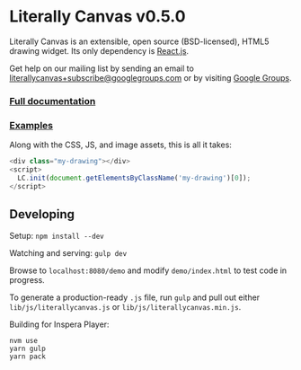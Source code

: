 Literally Canvas v0.5.0
=======================

Literally Canvas is an extensible, open source (BSD-licensed), HTML5 drawing
widget. Its only dependency is [React.js](http://facebook.github.io/react/).

Get help on our mailing list by sending an email to
[literallycanvas+subscribe@googlegroups.com](mailto:literallycanvas+subscribe@googlegroups.com)
or by visiting [Google Groups](https://groups.google.com/forum/#!forum/literallycanvas).

### [Full documentation](http://literallycanvas.com)

### [Examples](http://github.com/literallycanvas/literallycanvas-demos)

Along with the CSS, JS, and image assets, this is all it takes:

```javascript
<div class="my-drawing"></div>
<script>
  LC.init(document.getElementsByClassName('my-drawing')[0]);
</script>
```

Developing
----------

Setup: `npm install --dev`

Watching and serving: `gulp dev`

Browse to `localhost:8080/demo` and modify `demo/index.html` to test code
in progress.

To generate a production-ready `.js` file, run `gulp` and pull out either
`lib/js/literallycanvas.js` or `lib/js/literallycanvas.min.js`.

Building for Inspera Player:
```
nvm use
yarn gulp
yarn pack
```
